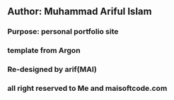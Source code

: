 ## Author: Muhammad Ariful Islam
### Purpose: personal portfolio site
### template from Argon
### Re-designed by arif(MAI)

### all right reserved to Me and maisoftcode.com
